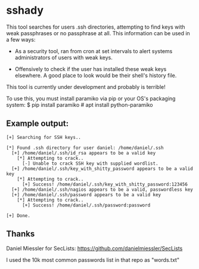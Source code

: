 # sshady

This tool searches for users .ssh directories, attempting to find keys
with weak passphrases or no passphrase at all. This information can be
used in a few ways:

- As a security tool, ran from cron at set intervals to alert systems
  administrators of users with weak keys.

- Offensively to check if the user has installed these weak keys
  elsewhere. A good place to look would be their shell's history file.

This tool is currently under development and probably is terrible!

To use this, you must install paramiko via pip or your OS's packaging
system:
	$ pip install paramiko
	# apt install python-paramiko

## Example output:

```
[+] Searching for SSH keys..

[*] Found .ssh directory for user daniel: /home/daniel/.ssh
  [+] /home/daniel/.ssh/id_rsa appears to be a valid key
    [*] Attempting to crack..
      [-] Unable to crack SSH key with supplied wordlist.
  [+] /home/daniel/.ssh/key_with_shitty_password appears to be a valid key
    [*] Attempting to crack..
      [+] Success! /home/daniel/.ssh/key_with_shitty_password:123456
  [+] /home/daniel/.ssh/nagios appears to be a valid, passwordless key
  [+] /home/daniel/.ssh/password appears to be a valid key
    [*] Attempting to crack..
      [+] Success! /home/daniel/.ssh/password:password

[+] Done.
```

## Thanks

Daniel Miessler for SecLists:
https://github.com/danielmiessler/SecLists

I used the 10k most common passwords list in that repo as "words.txt"

